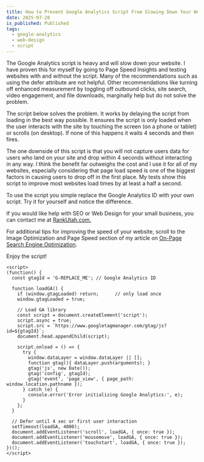 ```yaml
---
title: How to Prevent Google Analytics Script From Slowing Down Your Website and Ruining your Page Speed Performance Score for Small Businesses in Utah
date: 2025-07-28
is_published: Published
tags:
  - google-analytics
  - web-design
  - script
---
```

The Google Analytics script is heavy and will slow down your website. I have proven this for myself by going to Page Speed Insights and testing websites with and without the script. Many of the recommendations such as using the defer attribute are not helpful. Other recommendations like turning off enhanced measurement by toggling off outbound clicks, site search, video engagement, and file downloads, marginally help but do not solve the problem.

The script below solves the problem. It works by delaying the script from loading in the best way possible. It ensures the script is only loaded when the user interacts with the site by touching the screen (on a phone or tablet) or scrolls (on desktop). If none of this happens it waits 4 seconds and then fires.

The one downside of this script is that you will not capture users data for users who land on your site and drop within 4 seconds without interacting in any way. I think the benefit far outweighs the cost and I use it for all of my websites, especially considering that page load speed is one of the biggest factors in causing users to drop off in the first place. My tests show this script to improve most websites load times by at least a half a second.

To use the script you simple replace the Google Analytics ID with your own script. Try it for yourself and notice the difference.

If you would like help with SEO or Web Design for your small business, you can contact me at [RankUtah.com.](https://rankutah.com/)

For additional tips for improving the speed of your website, scroll to the Image Optimization and Page Speed section of my article on [On-Page Search Engine Optimization](https://blog.rankutah.com/utah-on-page-search-engine-optimization/).

Enjoy the script!

```
<script>
(function() {
  const gtagId = 'G-REPLACE_ME'; // Google Analytics ID

  function loadGA() {
    if (window.gtagLoaded) return;      // only load once
    window.gtagLoaded = true;

    // Load GA library
    const script = document.createElement('script');
    script.async = true;
    script.src = `https://www.googletagmanager.com/gtag/js?id=${gtagId}`;
    document.head.appendChild(script);

    script.onload = () => {
      try {
        window.dataLayer = window.dataLayer || [];
        function gtag(){ dataLayer.push(arguments); }
        gtag('js', new Date());
        gtag('config', gtagId);
        gtag('event', 'page_view', { page_path: window.location.pathname });
      } catch (e) {
        console.error('Error initializing Google Analytics:', e);
      }
    };
  }

  // Defer until 4 sec or first user interaction
  setTimeout(loadGA, 4000);
  document.addEventListener('scroll', loadGA, { once: true });
  document.addEventListener('mousemove', loadGA, { once: true });
  document.addEventListener('touchstart', loadGA, { once: true });
})();
</script> 
```